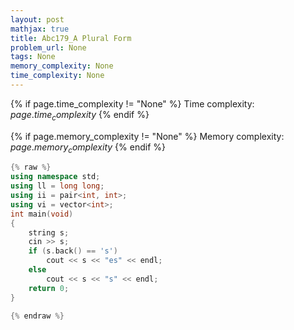 ```yaml
---
layout: post
mathjax: true
title: Abc179_A Plural Form
problem_url: None
tags: None
memory_complexity: None
time_complexity: None
---
```




{% if page.time_complexity != "None" %}
Time complexity: ${{ page.time_complexity }}$
{% endif %}

{% if page.memory_complexity != "None" %}
Memory complexity: ${{ page.memory_complexity }}$
{% endif %}

```cpp
{% raw %}
using namespace std;
using ll = long long;
using ii = pair<int, int>;
using vi = vector<int>;
int main(void)
{
    string s;
    cin >> s;
    if (s.back() == 's')
        cout << s << "es" << endl;
    else
        cout << s << "s" << endl;
    return 0;
}

{% endraw %}
```